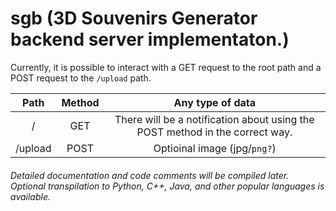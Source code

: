 # sgb (3D Souvenirs Generator backend server implementaton.)
Currently, it is possible to interact with a GET request to the root path and a POST request to the `/upload` path.

|  Path   | Method | Any type of data |
|:-------:|:------:|:----------------------------------------------------------------------------:|
| / | GET | There will be a notification about using the POST method in the correct way. |
| /upload | POST| Optioinal image (jpg/`png?`)|

###### Detailed documentation and code comments will be compiled later. Optional transpilation to Python, C++, Java, and other popular languages ​​is available.
